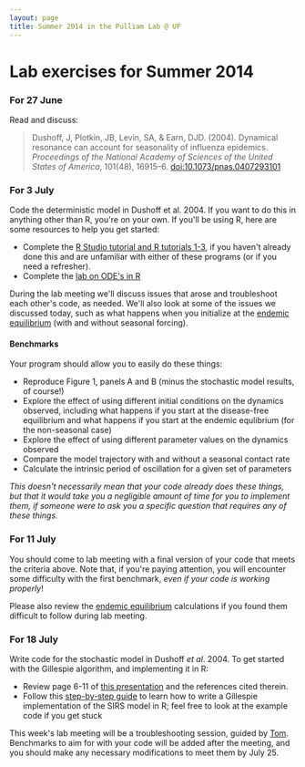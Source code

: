 ```yaml
---
layout: page
title: Summer 2014 in the Pulliam Lab @ UF
---
```


# Lab exercises for Summer 2014

### For 27 June

Read and discuss:

> Dushoff, J, Plotkin, JB, Levin, SA, & Earn, DJD. (2004). Dynamical resonance can account for seasonality of influenza epidemics. _Proceedings of the National Academy of Sciences of the United States of America_, 101(48), 16915–6. [doi:10.1073/pnas.0407293101](http://www.pnas.org/content/101/48/16915.full)

### For 3 July

Code the deterministic model in Dushoff et al. 2004. If you want to do this in anything other than R, you're on your own. If you'll be using R, here are some resources to help you get started:

- Complete the [R Studio tutorial and R tutorials 1-3](http://lalashan.mcmaster.ca/theobio/mmed/index.php/Introduction_to_R), if you haven't already done this and are unfamiliar with either of these programs (or if you need a refresher).
- Complete the [lab on ODE's in R](http://lalashan.mcmaster.ca/theobio/mmed/index.php/Lab_1:_ODE_models_in_R)

During the lab meeting we'll discuss issues that arose and troubleshoot each other's code, as needed. We'll also look at some of the issues we discussed today, such as what happens when you initialize at the [endemic equilibrium](endemic.html) (with and without seasonal forcing).

#### Benchmarks

Your program should allow you to easily do these things:

- Reproduce Figure 1, panels A and B (minus the stochastic model results, of course!)
- Explore the effect of using different initial conditions on the dynamics observed, including what happens if you start at the disease-free equilibrium and what happens if you start at the endemic equlibrium (for the non-seasonal case)
- Explore the effect of using different parameter values on the dynamics observed
- Compare the model trajectory with and without a seasonal contact rate
- Calculate the intrinsic period of oscillation for a given set of parameters

*This doesn't necessarily mean that your code already does these things, but that it would take you a negligible amount of time for you to implement them, if someone were to ask you a specific question that requires any of these things.*

### For 11 July

You should come to lab meeting with a final version of your code that meets the criteria above. Note that, if you're paying attention, you will encounter some difficulty with the first benchmark, _even if your code is working properly_!

Please also review the [endemic equilibrium](endemic.html) calculations if you found them difficult to follow during lab meeting.

### For 18 July

Write code for the stochastic model in Dushoff *et al*. 2004. To get started with the Gillespie algorithm, and implementing it in R:

- Review page 6-11 of [this presentation](http://plaza.ufl.edu/pulliam/training/icddrb/Welcome_files/Pulliam_ICDDRB_Day2.pdf) and the references cited therein.
- Follow this [step-by-step guide](http://yushan.mcmaster.ca/theobio/mmed/index.php/Gillespie) to learn how to write a Gillespie implementation of the SIRS model in R; feel free to look at the example code if you get stuck

This week's lab meeting will be a troubleshooting session, guided by [Tom](http://pulliamlab-ufl.github.io/people/hladish.html). Benchmarks to aim for with your code will be added after the meeting, and you should make any necessary modifications to meet them by July 25.
